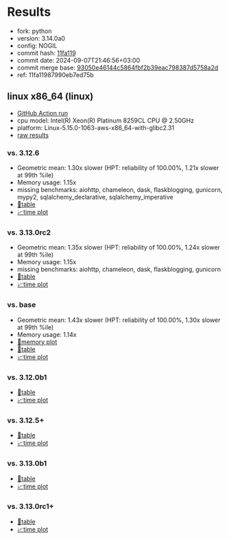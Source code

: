 # Results

- fork: python
- version: 3.14.0a0
- config: NOGIL
- commit hash: [11fa119](https://github.com/python/cpython/commit/11fa119)
- commit date: 2024-09-07T21:46:56+03:00
- commit merge base: [93050e46144c5864fbf2b39eac798387d5758a2d](https://github.com/python/cpython/commit/93050e46144c5864fbf2b39eac798387d5758a2d)
- ref: 11fa11987990eb7ed75b

## linux x86_64 (linux)

- [GitHub Action run](https://github.com/facebookexperimental/free-threading-benchmarking/actions/runs/10755442682)
- cpu model: Intel(R) Xeon(R) Platinum 8259CL CPU @ 2.50GHz
- platform: Linux-5.15.0-1063-aws-x86_64-with-glibc2.31
- [raw results](bm-20240907-linux-x86_64-python-11fa11987990eb7ed75b-3.14.0a0-11fa119.json)

### vs. 3.12.6

- Geometric mean: 1.30x slower (HPT: reliability of 100.00%, 1.21x slower at 99th %ile)
- Memory usage: 1.15x
- missing benchmarks: aiohttp, chameleon, dask, flaskblogging, gunicorn, mypy2, sqlalchemy_declarative, sqlalchemy_imperative
- [📄table](bm-20240907-linux-x86_64-python-11fa11987990eb7ed75b-3.14.0a0-11fa119-vs-3.12.6.md)
- [📈time plot](bm-20240907-linux-x86_64-python-11fa11987990eb7ed75b-3.14.0a0-11fa119-vs-3.12.6.svg)

### vs. 3.13.0rc2

- Geometric mean: 1.35x slower (HPT: reliability of 100.00%, 1.24x slower at 99th %ile)
- Memory usage: 1.15x
- missing benchmarks: aiohttp, chameleon, dask, flaskblogging, gunicorn
- [📄table](bm-20240907-linux-x86_64-python-11fa11987990eb7ed75b-3.14.0a0-11fa119-vs-3.13.0rc2.md)
- [📈time plot](bm-20240907-linux-x86_64-python-11fa11987990eb7ed75b-3.14.0a0-11fa119-vs-3.13.0rc2.svg)

### vs. base

- Geometric mean: 1.43x slower (HPT: reliability of 100.00%, 1.30x slower at 99th %ile)
- Memory usage: 1.14x
- [🧠memory plot](bm-20240907-linux-x86_64-python-11fa11987990eb7ed75b-3.14.0a0-11fa119-vs-base-mem.svg)
- [📄table](bm-20240907-linux-x86_64-python-11fa11987990eb7ed75b-3.14.0a0-11fa119-vs-base.md)
- [📈time plot](bm-20240907-linux-x86_64-python-11fa11987990eb7ed75b-3.14.0a0-11fa119-vs-base.svg)

### vs. 3.12.0b1

- [📄table](bm-20240907-linux-x86_64-python-11fa11987990eb7ed75b-3.14.0a0-11fa119-vs-3.12.0b1.md)
- [📈time plot](bm-20240907-linux-x86_64-python-11fa11987990eb7ed75b-3.14.0a0-11fa119-vs-3.12.0b1.svg)

### vs. 3.12.5+

- [📄table](bm-20240907-linux-x86_64-python-11fa11987990eb7ed75b-3.14.0a0-11fa119-vs-3.12.5%2B.md)
- [📈time plot](bm-20240907-linux-x86_64-python-11fa11987990eb7ed75b-3.14.0a0-11fa119-vs-3.12.5%2B.svg)

### vs. 3.13.0b1

- [📄table](bm-20240907-linux-x86_64-python-11fa11987990eb7ed75b-3.14.0a0-11fa119-vs-3.13.0b1.md)
- [📈time plot](bm-20240907-linux-x86_64-python-11fa11987990eb7ed75b-3.14.0a0-11fa119-vs-3.13.0b1.svg)

### vs. 3.13.0rc1+

- [📄table](bm-20240907-linux-x86_64-python-11fa11987990eb7ed75b-3.14.0a0-11fa119-vs-3.13.0rc1%2B.md)
- [📈time plot](bm-20240907-linux-x86_64-python-11fa11987990eb7ed75b-3.14.0a0-11fa119-vs-3.13.0rc1%2B.svg)

